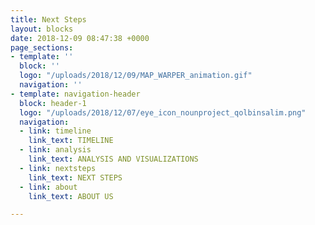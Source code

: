 ```yaml
---
title: Next Steps
layout: blocks
date: 2018-12-09 08:47:38 +0000
page_sections:
- template: ''
  block: ''
  logo: "/uploads/2018/12/09/MAP_WARPER_animation.gif"
  navigation: ''
- template: navigation-header
  block: header-1
  logo: "/uploads/2018/12/07/eye_icon_nounproject_qolbinsalim.png"
  navigation:
  - link: timeline
    link_text: TIMELINE
  - link: analysis
    link_text: ANALYSIS AND VISUALIZATIONS
  - link: nextsteps
    link_text: NEXT STEPS
  - link: about
    link_text: ABOUT US

---
```

